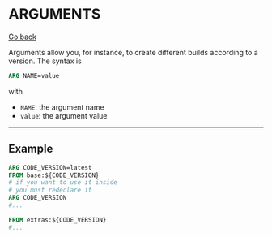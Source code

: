 # ARGUMENTS

[Go back](../../../../_kmp/_archives/tools/docker#most-used-instructions)

Arguments allow you, for instance, to create different builds according to a version. The syntax is

```dockerfile
ARG NAME=value
```

with

* `NAME`: the argument name
* `value`: the argument value

<hr class="sl">

## Example

```dockerfile
ARG CODE_VERSION=latest
FROM base:${CODE_VERSION}
# if you want to use it inside
# you must redeclare it
ARG CODE_VERSION
#...

FROM extras:${CODE_VERSION}
#...
```